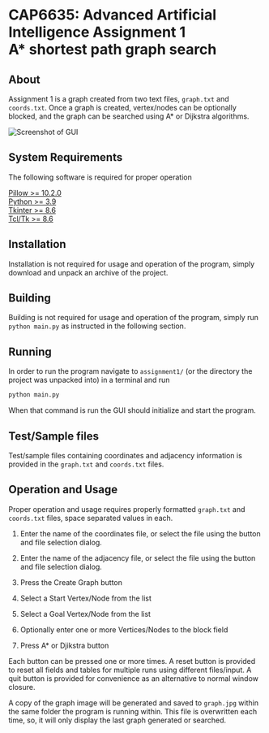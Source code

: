 # CAP6635: Advanced Artificial Intelligence Assignment 1 <br> A* shortest path graph search

## About
Assignment 1 is a graph created from two text files, `graph.txt` and `coords.txt`.
Once a graph is created, vertex/nodes can be optionally blocked, and the graph
can be searched using A* or Dijkstra algorithms.

![Screenshot of GUI](https://github.com/wltjr/cap6635/assets/12835340/f783c99a-2563-40e5-8112-3fdc348aed39)

## System Requirements
The following software is required for proper operation

  [Pillow >= 10.2.0](https://pillow.readthedocs.io/en/stable/installation.html)  
  [Python >= 3.9](https://www.python.org/downloads/)  
  [Tkinter >= 8.6](https://docs.python.org/3/library/tkinter.html)  
  [Tcl/Tk >= 8.6](https://www.tcl.tk/software/tcltk/)  

## Installation
Installation is not required for usage and operation of the program,
simply download and unpack an archive of the project.

## Building
Building is not required for usage and operation of the program,
simply run `python main.py` as instructed in the following section.

## Running
In order to run the program navigate to `assignment1/`
(or the directory the project was unpacked into) in a terminal and run

```sh
python main.py
```
When that command is run the GUI should initialize and start the program.

## Test/Sample files
Test/sample files containing coordinates and adjacency information is provided
in the `graph.txt` and `coords.txt` files.

## Operation and Usage
Proper operation and usage requires properly formatted `graph.txt` and
`coords.txt` files, space separated values in each.

1. Enter the name of the coordinates file, or select the file using the button
   and file selection dialog.

2. Enter the name of the adjacency file, or select the file using the button
   and file selection dialog.

3. Press the Create Graph button

4. Select a Start Vertex/Node from the list

5. Select a Goal Vertex/Node from the list

6. Optionally enter one or more Vertices/Nodes to the block field

7. Press A* or Djikstra button

Each button can be pressed one or more times. A reset button is provided to
reset all fields and tables for multiple runs using different files/input.
A quit button is provided for convenience as an alternative to normal window
closure.

A copy of the graph image will be generated and saved to `graph.jpg` within the
same folder the program is running within. This file is overwritten each time,
so, it will only display the last graph generated or searched.

